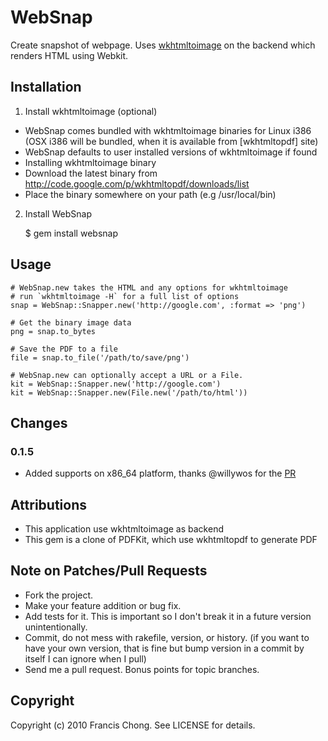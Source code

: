 # WebSnap

Create snapshot of webpage. Uses [wkhtmltoimage](http://github.com/antialize/wkhtmltopdf) on the backend which renders HTML using Webkit.

## Installation

1. Install wkhtmltoimage (optional)

  * WebSnap comes bundled with wkhtmltoimage binaries for Linux i386 (OSX i386 will be bundled, when it is available from [wkhtmltopdf] site)
  * WebSnap defaults to user installed versions of wkhtmltoimage if found
  * Installing wkhtmltoimage binary
  * Download the latest binary from http://code.google.com/p/wkhtmltopdf/downloads/list
  * Place the binary somewhere on your path (e.g /usr/local/bin)

2. Install WebSnap

    $ gem install websnap
   
## Usage
    
    # WebSnap.new takes the HTML and any options for wkhtmltoimage
    # run `wkhtmltoimage -H` for a full list of options
    snap = WebSnap::Snapper.new('http://google.com', :format => 'png')

    # Get the binary image data
    png = snap.to_bytes

    # Save the PDF to a file
    file = snap.to_file('/path/to/save/png')
    
    # WebSnap.new can optionally accept a URL or a File.
    kit = WebSnap::Snapper.new('http://google.com')
    kit = WebSnap::Snapper.new(File.new('/path/to/html'))

## Changes

### 0.1.5

- Added supports on x86_64 platform, thanks @willywos for the [PR](https://github.com/siuying/websnap/pull/6)

## Attributions

* This application use wkhtmltoimage as backend
* This gem is a clone of PDFKit, which use wkhtmltopdf to generate PDF

## Note on Patches/Pull Requests
 
* Fork the project.
* Make your feature addition or bug fix.
* Add tests for it. This is important so I don't break it in a
  future version unintentionally.
* Commit, do not mess with rakefile, version, or history.
  (if you want to have your own version, that is fine but bump version in a commit by itself I can ignore when I pull)
* Send me a pull request. Bonus points for topic branches.

## Copyright

Copyright (c) 2010 Francis Chong. See LICENSE for details.
